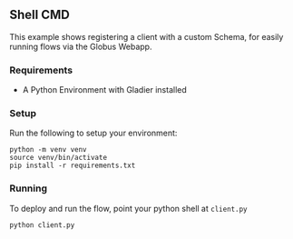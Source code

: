 ## Shell CMD

This example shows registering a client with a custom Schema,
for easily running flows via the Globus Webapp.

### Requirements

* A Python Environment with Gladier installed


### Setup

Run the following to setup your environment:

```
python -m venv venv
source venv/bin/activate
pip install -r requirements.txt
```

### Running

To deploy and run the flow, point your python shell at ``client.py``

```
python client.py
```
